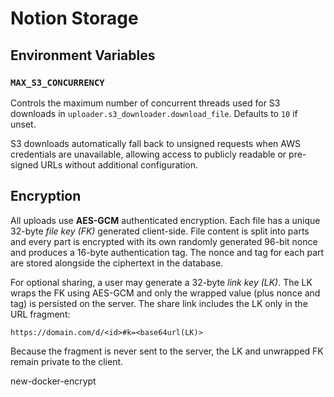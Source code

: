 # Notion Storage

## Environment Variables

### `MAX_S3_CONCURRENCY`
Controls the maximum number of concurrent threads used for S3 downloads in
`uploader.s3_downloader.download_file`. Defaults to `10` if unset.

S3 downloads automatically fall back to unsigned requests when AWS credentials
are unavailable, allowing access to publicly readable or pre-signed URLs
without additional configuration.

## Encryption

All uploads use **AES-GCM** authenticated encryption.  Each file has a
unique 32-byte *file key (FK)* generated client-side.  File content is
split into parts and every part is encrypted with its own randomly
generated 96-bit nonce and produces a 16-byte authentication tag.  The
nonce and tag for each part are stored alongside the ciphertext in the
database.

For optional sharing, a user may generate a 32-byte *link key (LK)*.
The LK wraps the FK using AES-GCM and only the wrapped value (plus
nonce and tag) is persisted on the server.  The share link includes the
LK only in the URL fragment:

```
https://domain.com/d/<id>#k=<base64url(LK)>
```

Because the fragment is never sent to the server, the LK and unwrapped
FK remain private to the client.

new-docker-encrypt